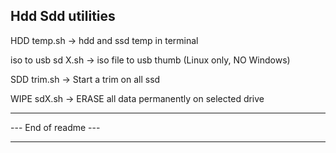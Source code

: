 
Hdd Sdd utilities
--------------------------------------------------------------------

HDD temp.sh -> hdd and ssd temp in terminal

iso to usb sd X.sh -> iso file to usb thumb (Linux only, NO Windows)

SDD trim.sh -> Start a trim on all ssd

WIPE sdX.sh -> ERASE all data permanently on selected drive


--------------------------------------------------------------------

--- End of readme ---

--------------------------------------------------------------------
